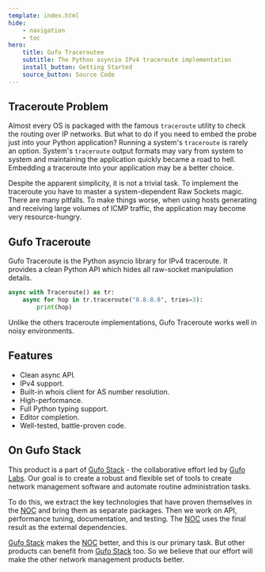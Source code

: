 ```yaml
---
template: index.html
hide:
    - navigation
    - toc
hero:
    title: Gufo Traceroutee
    subtitle: The Python asyncio IPv4 traceroute implementation
    install_button: Getting Started
    source_button: Source Code
---
```

## Traceroute Problem

Almost every OS is packaged with the famous `traceroute` utility to check the
routing over IP networks. But what to do if you need to embed the probe
just into your Python application? Running a system's `traceroute` is rarely
an option. System's `traceroute` output formats may vary from system to
system and maintaining the application quickly became a road to hell.
Embedding a traceroute into your application may be a better choice.

Despite the apparent simplicity, it is not a trivial task. To implement the traceroute you have to master a system-dependent Raw Sockets magic. There are many pitfalls. To make things worse, when using hosts
generating and receiving large volumes of ICMP traffic, the application may become very resource-hungry.

## Gufo Traceroute

Gufo Traceroute is the Python asyncio library for IPv4 traceroute. It provides a clean Python API
which hides all raw-socket manipulation details.

``` py
async with Traceroute() as tr:
    async for hop in tr.traceroute("8.8.8.8", tries=3):
        print(hop)
```

Unlike the others traceroute implementations, Gufo Traceroute works well in noisy environments.

## Features

* Clean async API.
* IPv4 support.
* Built-in whois client for AS number resolution.
* High-performance.
* Full Python typing support.
* Editor completion.
* Well-tested, battle-proven code.

## On Gufo Stack

This product is a part of [Gufo Stack][Gufo Stack] - the collaborative effort 
led by [Gufo Labs][Gufo Labs]. Our goal is to create a robust and flexible 
set of tools to create network management software and automate 
routine administration tasks.

To do this, we extract the key technologies that have proven themselves 
in the [NOC][NOC] and bring them as separate packages. Then we work on API,
performance tuning, documentation, and testing. The [NOC][NOC] uses the final result
as the external dependencies.

[Gufo Stack][Gufo Stack] makes the [NOC][NOC] better, and this is our primary task. But other products
can benefit from [Gufo Stack][Gufo Stack] too. So we believe that our effort will make 
the other network management products better.

[Gufo Labs]: https://gufolabs.com/
[Gufo Stack]: https://gufolabs.com/products/gufo-stack/
[NOC]: https://getnoc.com/